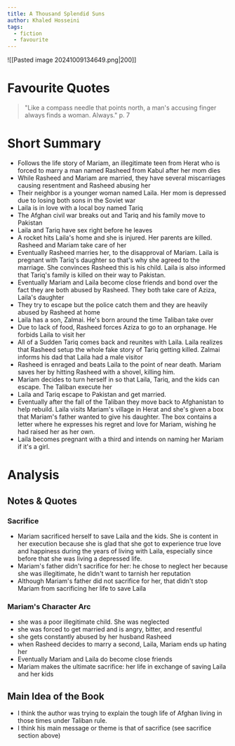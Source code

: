 ```yaml
---
title: A Thousand Splendid Suns
author: Khaled Hosseini
tags:
  - fiction
  - favourite
---
```

![[Pasted image 20241009134649.png|200]]
# Favourite Quotes
> "Like a compass needle that points north, a man's accusing finger always finds a woman. Always." p. 7

# Short Summary
- Follows the life story of Mariam, an illegitimate teen from Herat who is forced to marry a man named Rasheed from Kabul after her mom dies
- While Rasheed and Mariam are married, they have several miscarriages causing resentment and Rasheed abusing her
- Their neighbor is a younger woman named Laila. Her mom is depressed due to losing both sons in the Soviet war
- Laila is in love with a local boy named Tariq
- The Afghan civil war breaks out and Tariq and his family move to Pakistan
- Laila and Tariq have sex right before he leaves
- A rocket hits Laila's home and she is injured. Her parents are killed. Rasheed and Mariam take care of her
- Eventually Rasheed marries her, to the disapproval of Mariam. Laila is pregnant with Tariq's daughter so that's why she agreed to the marriage. She convinces Rasheed this is his child. Laila is also informed that Tariq's family is killed on their way to Pakistan.
- Eventually Mariam and Laila become close friends and bond over the fact they are both abused by Rasheed. They both take care of Aziza, Laila's daughter
- They try to escape but the police catch them and they are heavily abused by Rasheed at home
- Laila has a son, Zalmai. He's born around the time Taliban take over
- Due to lack of food, Rasheed forces Aziza to go to an orphanage. He forbids Laila to visit her
- All of a Sudden Tariq comes back and reunites with Laila. Laila realizes that Rasheed setup the whole fake story of Tariq getting killed. Zalmai informs his dad that Laila had a male visitor
- Rasheed is enraged and beats Laila to the point of near death. Mariam saves her by hitting Rasheed with a shovel, killing him.
- Mariam decides to turn herself in so that Laila, Tariq, and the kids can escape. The Taliban execute her
- Laila and Tariq escape to Pakistan and get married.
- Eventually after the fall of the Taliban they move back to Afghanistan to help rebuild. Laila visits Mariam's village in Herat and she's given a box that Mariam's father wanted to give his daughter. The box contains a letter where he expresses his regret and love for Mariam, wishing he had raised her as her own.
- Laila becomes pregnant with a third and intends on naming her Mariam if it's a girl.

# Analysis 
## Notes & Quotes
### Sacrifice
- Mariam sacrificed herself to save Laila and the kids. She is content in her execution because she is glad that she got to experience true love and happiness during the years of living with Laila, especially since before that she was living a depressed life.
- Mariam's father didn't sacrifice for her: he chose to neglect her because she was illegitimate, he didn't want to tarnish her reputation
- Although Mariam's father did not sacrifice for her, that didn't stop Mariam from sacrificing her life to save Laila

### Mariam's Character Arc
- she was a poor illegitimate child. She was neglected
- she was forced to get married and is angry, bitter, and resentful
- she gets constantly abused by her husband Rasheed
- when Rasheed decides to marry a second, Laila, Mariam ends up hating her
- Eventually Mariam and Laila do become close friends
- Mariam makes the ultimate sacrifice: her life in exchange of saving Laila and her kids

## Main Idea of the Book
- I think the author was trying to explain the tough life of Afghan living in those times under Taliban rule.
- I think his main message or theme is that of sacrifice (see sacrifice section above)

